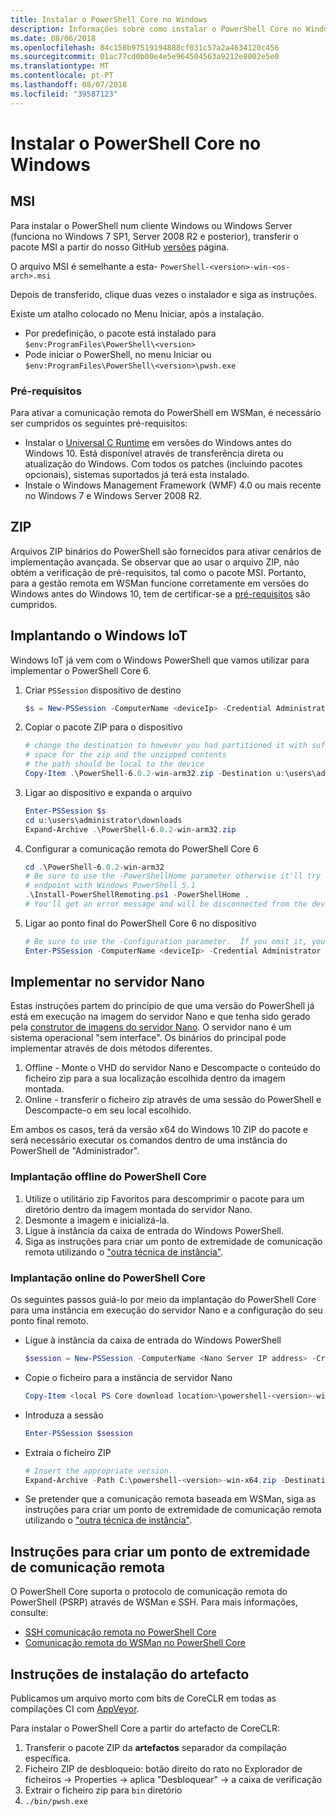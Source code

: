 ```yaml
---
title: Instalar o PowerShell Core no Windows
description: Informações sobre como instalar o PowerShell Core no Windows
ms.date: 08/06/2018
ms.openlocfilehash: 84c158b97519194888cf031c57a2a4634120c456
ms.sourcegitcommit: 01ac77cd0b00e4e5e964504563a9212e8002e5e0
ms.translationtype: MT
ms.contentlocale: pt-PT
ms.lasthandoff: 08/07/2018
ms.locfileid: "39587123"
---
```

# <a name="installing-powershell-core-on-windows"></a>Instalar o PowerShell Core no Windows

## <a name="msi"></a>MSI

Para instalar o PowerShell num cliente Windows ou Windows Server (funciona no Windows 7 SP1, Server 2008 R2 e posterior), transferir o pacote MSI a partir do nosso GitHub [versões][] página.

O arquivo MSI é semelhante a esta- `PowerShell-<version>-win-<os-arch>.msi`
<!-- TODO: should be updated to point to the Download Center as well -->

Depois de transferido, clique duas vezes o instalador e siga as instruções.

Existe um atalho colocado no Menu Iniciar, após a instalação.

- Por predefinição, o pacote está instalado para `$env:ProgramFiles\PowerShell\<version>`
- Pode iniciar o PowerShell, no menu Iniciar ou `$env:ProgramFiles\PowerShell\<version>\pwsh.exe`

### <a name="prerequisites"></a>Pré-requisitos

Para ativar a comunicação remota do PowerShell em WSMan, é necessário ser cumpridos os seguintes pré-requisitos:

- Instalar o [Universal C Runtime](https://www.microsoft.com/download/details.aspx?id=50410) em versões do Windows antes do Windows 10.
  Está disponível através de transferência direta ou atualização do Windows.
  Com todos os patches (incluindo pacotes opcionais), sistemas suportados já terá esta instalado.
- Instale o Windows Management Framework (WMF) 4.0 ou mais recente no Windows 7 e Windows Server 2008 R2.

## <a name="zip"></a>ZIP

Arquivos ZIP binários do PowerShell são fornecidos para ativar cenários de implementação avançada.
Se observar que ao usar o arquivo ZIP, não obtém a verificação de pré-requisitos, tal como o pacote MSI.
Portanto, para a gestão remota em WSMan funcione corretamente em versões do Windows antes do Windows 10, tem de certificar-se a [pré-requisitos](#prerequisites) são cumpridos.

## <a name="deploying-on-windows-iot"></a>Implantando o Windows IoT

Windows IoT já vem com o Windows PowerShell que vamos utilizar para implementar o PowerShell Core 6.

1. Criar `PSSession` dispositivo de destino

   ```powershell
   $s = New-PSSession -ComputerName <deviceIp> -Credential Administrator
   ```

2. Copiar o pacote ZIP para o dispositivo

   ```powershell
   # change the destination to however you had partitioned it with sufficient
   # space for the zip and the unzipped contents
   # the path should be local to the device
   Copy-Item .\PowerShell-6.0.2-win-arm32.zip -Destination u:\users\administrator\Downloads -ToSession $s
   ```

3. Ligar ao dispositivo e expanda o arquivo

   ```powershell
   Enter-PSSession $s
   cd u:\users\administrator\downloads
   Expand-Archive .\PowerShell-6.0.2-win-arm32.zip
   ```

4. Configurar a comunicação remota do PowerShell Core 6

   ```powershell
   cd .\PowerShell-6.0.2-win-arm32
   # Be sure to use the -PowerShellHome parameter otherwise it'll try to create a new
   # endpoint with Windows PowerShell 5.1
   .\Install-PowerShellRemoting.ps1 -PowerShellHome .
   # You'll get an error message and will be disconnected from the device because it has to restart WinRM
   ```

5. Ligar ao ponto final do PowerShell Core 6 no dispositivo

   ```powershell
   # Be sure to use the -Configuration parameter.  If you omit it, you will connect to Windows PowerShell 5.1
   Enter-PSSession -ComputerName <deviceIp> -Credential Administrator -Configuration powershell.6.0.2
   ```

## <a name="deploying-on-nano-server"></a>Implementar no servidor Nano

Estas instruções partem do princípio de que uma versão do PowerShell já está em execução na imagem do servidor Nano e que tenha sido gerado pela [construtor de imagens do servidor Nano](/windows-server/get-started/deploy-nano-server).
O servidor nano é um sistema operacional "sem interface". Os binários do principal pode implementar através de dois métodos diferentes.

1. Offline - Monte o VHD do servidor Nano e Descompacte o conteúdo do ficheiro zip para a sua localização escolhida dentro da imagem montada.
2. Online - transferir o ficheiro zip através de uma sessão do PowerShell e Descompacte-o em seu local escolhido.

Em ambos os casos, terá da versão x64 do Windows 10 ZIP do pacote e será necessário executar os comandos dentro de uma instância do PowerShell de "Administrador".

### <a name="offline-deployment-of-powershell-core"></a>Implantação offline do PowerShell Core

1. Utilize o utilitário zip Favoritos para descomprimir o pacote para um diretório dentro da imagem montada do servidor Nano.
2. Desmonte a imagem e inicializá-la.
3. Ligue à instância da caixa de entrada do Windows PowerShell.
4. Siga as instruções para criar um ponto de extremidade de comunicação remota utilizando o ["outra técnica de instância"](#executed-by-another-instance-of-powershell-on-behalf-of-the-instance-that-it-will-register).

### <a name="online-deployment-of-powershell-core"></a>Implantação online do PowerShell Core

Os seguintes passos guiá-lo por meio da implantação do PowerShell Core para uma instância em execução do servidor Nano e a configuração do seu ponto final remoto.

- Ligue à instância da caixa de entrada do Windows PowerShell

  ```powershell
  $session = New-PSSession -ComputerName <Nano Server IP address> -Credential <An Administrator account on the system>
  ```

- Copie o ficheiro para a instância de servidor Nano

  ```powershell
  Copy-Item <local PS Core download location>\powershell-<version>-win-x64.zip c:\ -ToSession $session
  ```

- Introduza a sessão

  ```powershell
  Enter-PSSession $session
  ```

- Extraia o ficheiro ZIP

  ```powershell
  # Insert the appropriate version.
  Expand-Archive -Path C:\powershell-<version>-win-x64.zip -DestinationPath "C:\PowerShellCore_<version>"
  ```

- Se pretender que a comunicação remota baseada em WSMan, siga as instruções para criar um ponto de extremidade de comunicação remota utilizando o ["outra técnica de instância"](../core-powershell/WSMan-Remoting-in-PowerShell-Core.md#executed-by-another-instance-of-powershell-on-behalf-of-the-instance-that-it-will-register).

## <a name="instructions-to-create-a-remoting-endpoint"></a>Instruções para criar um ponto de extremidade de comunicação remota

O PowerShell Core suporta o protocolo de comunicação remota do PowerShell (PSRP) através de WSMan e SSH.
Para mais informações, consulte:

- [SSH comunicação remota no PowerShell Core][ssh-remoting]
- [Comunicação remota do WSMan no PowerShell Core][wsman-remoting]

## <a name="artifact-installation-instructions"></a>Instruções de instalação do artefacto

Publicamos um arquivo morto com bits de CoreCLR em todas as compilações CI com [AppVeyor][].

Para instalar o PowerShell Core a partir do artefacto de CoreCLR:

1. Transferir o pacote ZIP da **artefactos** separador da compilação específica.
2. Ficheiro ZIP de desbloqueio: botão direito do rato no Explorador de ficheiros -> Properties -> aplica "Desbloquear" -> a caixa de verificação
3. Extrair o ficheiro zip para `bin` diretório
4. `./bin/pwsh.exe`

<!-- [download-center]: TODO -->

[versões]: https://github.com/PowerShell/PowerShell/releases
[ssh-remoting]: ../core-powershell/SSH-Remoting-in-PowerShell-Core.md
[wsman-remoting]: ../core-powershell/WSMan-Remoting-in-PowerShell-Core.md
[AppVeyor]: https://ci.appveyor.com/project/PowerShell/powershell

